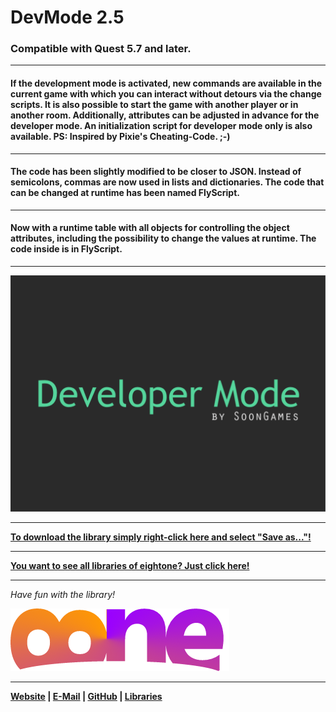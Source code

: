 # DevMode 2.5

### Compatible with Quest 5.7 and later.

---

#### If the development mode is activated, new commands are available in the current game with which you can interact without detours via the change scripts. It is also possible to start the game with another player or in another room. Additionally, attributes can be adjusted in advance for the developer mode. An initialization script for developer mode only is also available. PS: Inspired by Pixie's Cheating-Code. ;-)

---

#### The code has been slightly modified to be closer to JSON. Instead of semicolons, commas are now used in lists and dictionaries. The code that can be changed at runtime has been named FlyScript.

---

#### Now with a runtime table with all objects for controlling the object attributes, including the possibility to change the values at runtime. The code inside is in FlyScript.

---

![Preview DevMode](https://raw.githubusercontent.com/8ne/quest_libraries/master/DevMode/readme/DevMode.gif)

---

**[To download the library simply right-click here and select "Save as..."!](https://github.com/8ne/quest_libraries/raw/master/DevMode/DevMode.zip)**

---

**[You want to see all libraries of eightone? Just click here!](https://github.com/8ne/quest_libraries)**

---

_Have fun with the library!_

![EightOne](https://raw.githubusercontent.com/8ne/quest_libraries/master/8ne.png)

---

**[Website](https://www.eightone.de/) | [E-Mail](mailto:kontakt@eightone.de) | [GitHub](https://github.com/8ne) | [Libraries](https://github.com/8ne/quest_libraries)**
